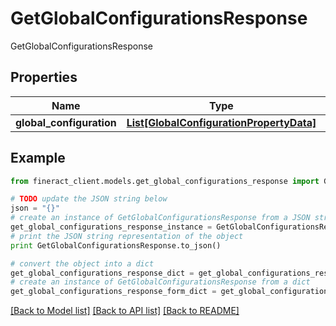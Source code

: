# GetGlobalConfigurationsResponse

GetGlobalConfigurationsResponse

## Properties

Name | Type | Description | Notes
------------ | ------------- | ------------- | -------------
**global_configuration** | [**List[GlobalConfigurationPropertyData]**](GlobalConfigurationPropertyData.md) |  | [optional] 

## Example

```python
from fineract_client.models.get_global_configurations_response import GetGlobalConfigurationsResponse

# TODO update the JSON string below
json = "{}"
# create an instance of GetGlobalConfigurationsResponse from a JSON string
get_global_configurations_response_instance = GetGlobalConfigurationsResponse.from_json(json)
# print the JSON string representation of the object
print GetGlobalConfigurationsResponse.to_json()

# convert the object into a dict
get_global_configurations_response_dict = get_global_configurations_response_instance.to_dict()
# create an instance of GetGlobalConfigurationsResponse from a dict
get_global_configurations_response_form_dict = get_global_configurations_response.from_dict(get_global_configurations_response_dict)
```
[[Back to Model list]](../README.md#documentation-for-models) [[Back to API list]](../README.md#documentation-for-api-endpoints) [[Back to README]](../README.md)


